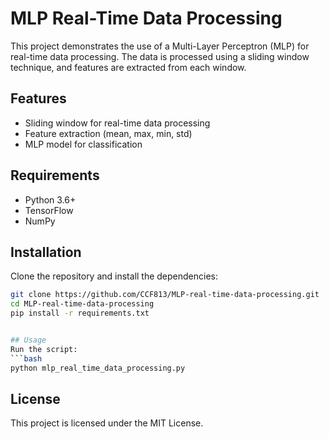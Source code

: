 # MLP Real-Time Data Processing

This project demonstrates the use of a Multi-Layer Perceptron (MLP) for real-time data processing. The data is processed using a sliding window technique, and features are extracted from each window.

## Features
- Sliding window for real-time data processing
- Feature extraction (mean, max, min, std)
- MLP model for classification

## Requirements
- Python 3.6+
- TensorFlow
- NumPy

## Installation
Clone the repository and install the dependencies:

```bash
git clone https://github.com/CCF813/MLP-real-time-data-processing.git
cd MLP-real-time-data-processing
pip install -r requirements.txt


## Usage
Run the script:
```bash
python mlp_real_time_data_processing.py
```

## License
This project is licensed under the MIT License.